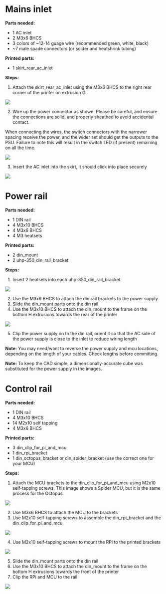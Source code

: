 # Mains inlet


**Parts needed:**
* 1 AC inlet
* 2 M3x6 BHCS
* 3 colors of ~12-14 guage wire (recommended green, white, black)
* ~7 male spade connectors (or solder and heatshrink tubing)

**Printed parts:**
* 1 skirt_rear_ac_inlet


**Steps:**
1. Attach the skirt_rear_ac_inlet using the M3x6 BHCS to the right rear corner of the printer on extrusion G

![](images/skirt_ac_inlet.png)

2. Wire up the power connector as shown. Please be careful, and ensure the connections are solid, and properly sheathed to avoid accidental contact.

When connecting the wires, the switch connectors with the narrower spacing receive the power, and the wider set should get the outputs to the PSU.  Failure to note this will result in the switch LED (if present) remaining on all the time. 

![](images/power_plug_wiring.png)

3. Insert the AC inlet into the skirt, it should click into place securely

![](images/skirt_ac_inlet_inserted.png)

# Power rail

**Parts needed:**
* 1 DIN rail 
* 4 M3x10 BHCS
* 4 M3x6 BHCS
* 4 M3 heatsets 
  

**Printed parts:**
* 2 din_mount
* 2 uhp-350_din_rail_bracket

**Steps:**
1. Insert 2 heatsets into each uhp-350_din_rail_bracket

![](images/uhp-mount-heatsets.png)

2. Use the M3x6 BHCS to attach the din rail brackets to the power supply
3. Slide the din_mount parts onto the din rail
4. Use the M3x10 BHCS to attach the din_mount to the frame on the bottom H extrusions towards the rear of the printer

![](images/power_din_rail_mounted.png)

5. Clip the power supply on to the din rail, orient it so that the AC side of the power supply is close to the inlet to reduce wiring length

**Note:**
You may need/want to reverse the power supply and mcu locations, depending on the length of your cables.  Check lengths before committing.

**Note:**
To keep the CAD simple, a dimensionally-accurate cube was substituted for the power supply in the images. 


# Control rail

**Parts needed:**
* 1 DIN rail 
* 4 M3x10 BHCS
* 14 M2x10 self tapping
* 4 M3x6 BHCS
  

**Printed parts:**
* 3 din_clip_for_pi_and_mcu
* 1 din_rpi_bracket
* 1 din_octopus_bracket or din_spider_bracket (use the correct one for your MCU)

**Steps:**
1. Attach the MCU brackets to the din_clip_for_pi_and_mcu using M2x10 self-tapping screws. This image shows a Spider MCU, but it is the same process for the Octopus.

![](images/mcu_brackets.png)

2. Use M3x6 BHCS to attach the MCU to the brackets
3. Use M2x10 self-tapping screws to assemble the din_rpi_bracket and the din_clip_for_pi_and_mcu

![](images/rpi_brackets.png)

4. Use M2x10 self-tapping screws to mount the RPi to the printed brackets

![](images/rpi_mounted_on_bracket.png)

5. Slide the din_mount parts onto the din rail
6. Use the M3x10 BHCS to attach the din_mount to the frame on the bottom H extrusions towards the front of the printer
7. Clip the RPi and MCU to the rail

![](images/electonics_bay.png)

